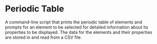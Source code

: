 # Periodic Table
A command-line script that prints the periodic table of elements and prompts for an element to be selected for detailed information about its properties to be displayed. The data for the elements and their properties are stored in and read from a CSV file.
